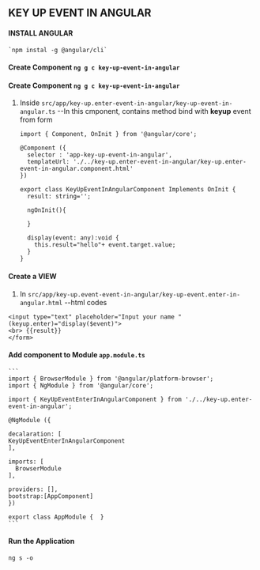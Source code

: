 ## KEY UP EVENT IN ANGULAR

#### INSTALL ANGULAR

    `npm instal -g @angular/cli`

#### Create Component `ng g c key-up-event-in-angular`


#### Create Component `ng g c key-up-event-in-angular`

1.  Inside `src/app/key-up.enter-event-in-angular/key-up-event-in-angular.ts`
    --In this cmponent, contains method bind with **keyup** event from form

    ```
    import { Component, OnInit } from '@angular/core';

    @Component ({
      selector : 'app-key-up-event-in-angular',
      templateUrl: './../key-up.enter-event-in-angular/key-up.enter-event-in-angular.component.html'
    })

    export class KeyUpEventInAngularComponent Implements OnInit {
      result: string='';

      ngOnInit(){

      }

      display(event: any):void {
        this.result="hello"+ event.target.value;
      }
    }
    ```
#### Create a VIEW

1.  In `src/app/key-up.event-event-in-angular/key-up-event.enter-in-angular.html`
    --html codes

```<form>
<input type="text" placeholder="Input your name " (keyup.enter)="display($event)">
<br> {{result}}
</form>
```

#### Add component to Module `app.module.ts`

    ```
    import { BrowserModule } from '@angular/platform-browser';
    import { NgModule } from '@angular/core';

    import { KeyUpEventEnterInAngularComponent } from './../key-up.enter-event-in-angular';

    @NgModule ({

    decalaration: [
    KeyUpEventEnterInAngularComponent
    ],

    imports: [
      BrowserModule
    ],

    providers: [],
    bootstrap:[AppComponent]
    })

    export class AppModule {  }
    ```
#### Run the Application 

`ng s -o`

